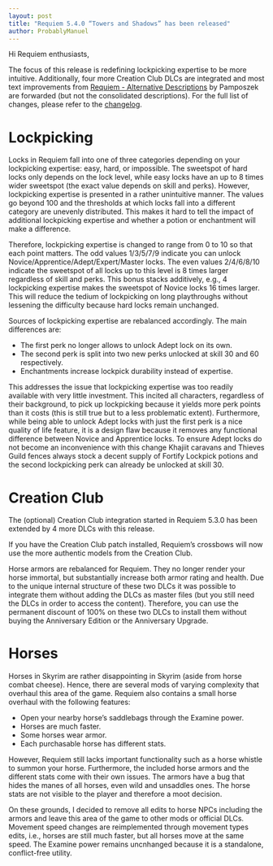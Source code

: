```yaml
---
layout: post
title: "Requiem 5.4.0 “Towers and Shadows” has been released"
author: ProbablyManuel
---
```

Hi Requiem enthusiasts,

The focus of this release is redefining lockpicking expertise to be more intuitive. Additionally, four more Creation Club DLCs are integrated and most text improvements from [Requiem - Alternative Descriptions](https://www.nexusmods.com/skyrimspecialedition/mods/33663) by Pamposzek are forwarded (but not the consolidated descriptions). For the full list of changes, please refer to the [changelog]({{site.github.repository_url}}/blob/main/components/documentation/src/Changelog.md#requiem-540---towers-and-shadows).

# Lockpicking

Locks in Requiem fall into one of three categories depending on your lockpicking expertise: easy, hard, or impossible. The sweetspot of hard locks only depends on the lock level, while easy locks have an up to 8 times wider sweetspot (the exact value depends on skill and perks). However, lockpicking expertise is presented in a rather unintuitive manner. The values go beyond 100 and the thresholds at which locks fall into a different category are unevenly distributed. This makes it hard to tell the impact of additional lockpicking expertise and whether a potion or enchantment will make a difference.

Therefore, lockpicking expertise is changed to range from 0 to 10 so that each point matters. The odd values 1/3/5/7/9 indicate you can unlock Novice/Apprentice/Adept/Expert/Master locks. The even values 2/4/6/8/10 indicate the sweetspot of all locks up to this level is 8 times larger regardless of skill and perks. This bonus stacks additively, e.g., 4 lockpicking expertise makes the sweetspot of Novice locks 16 times larger. This will reduce the tedium of lockpicking on long playthroughs without lessening the difficulty because hard locks remain unchanged.

Sources of lockpicking expertise are rebalanced accordingly. The main differences are:

* The first perk no longer allows to unlock Adept lock on its own.
* The second perk is split into two new perks unlocked at skill 30 and 60 respectively.
* Enchantments increase lockpick durability instead of expertise.

This addresses the issue that lockpicking expertise was too readily available with very little investment. This incited all characters, regardless of their background, to pick up lockpicking because it yields more perk points than it costs (this is still true but to a less problematic extent). Furthermore, while being able to unlock Adept locks with just the first perk is a nice quality of life feature, it is a design flaw because it removes any functional difference between Novice and Apprentice locks. To ensure Adept locks do not become an inconvenience with this change Khajiit caravans and Thieves Guild fences always stock a decent supply of Fortify Lockpick potions and the second lockpicking perk can already be unlocked at skill 30.

# Creation Club

The (optional) Creation Club integration started in Requiem 5.3.0 has been extended by 4 more DLCs with this release.

If you have the Creation Club patch installed, Requiem’s crossbows will now use the more authentic models from the Creation Club.

Horse armors are rebalanced for Requiem. They no longer render your horse immortal, but substantially increase both armor rating and health. Due to the unique internal structure of these two DLCs it was possible to integrate them without adding the DLCs as master files (but you still need the DLCs in order to access the content). Therefore, you can use the permanent discount of 100% on these two DLCs to install them without buying the Anniversary Edition or the Anniversary Upgrade.

# Horses

Horses in Skyrim are rather disappointing in Skyrim (aside from horse combat cheese). Hence, there are several mods of varying complexity that overhaul this area of the game. Requiem also contains a small horse overhaul with the following features:

* Open your nearby horse’s saddlebags through the Examine power.
* Horses are much faster.
* Some horses wear armor.
* Each purchasable horse has different stats.

However, Requiem still lacks important functionality such as a horse whistle to summon your horse. Furthermore, the included horse armors and the different stats come with their own issues. The armors have a bug that hides the manes of all horses, even wild and unsaddles ones. The horse stats are not visible to the player and therefore a moot decision.

On these grounds, I decided to remove all edits to horse NPCs including the armors and leave this area of the game to other mods or official DLCs. Movement speed changes are reimplemented through movement types edits, i.e., horses are still much faster, but all horses move at the same speed. The Examine power remains uncnhanged because it is a standalone, conflict-free utility.
